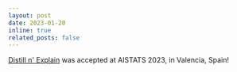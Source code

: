 ```yaml
---
layout: post
date: 2023-01-20
inline: true
related_posts: false
---
```


[Distill n' Explain](https://proceedings.mlr.press/v206/pereira23a.html) was accepted at AISTATS 2023, in Valencia, Spain!
